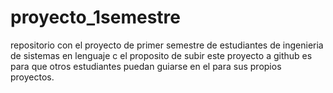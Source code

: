 # proyecto_1semestre
repositorio con el proyecto de primer semestre de estudiantes de ingenieria de sistemas en lenguaje c
el proposito de subir este proyecto a github es para que otros estudiantes puedan guiarse en el para sus propios proyectos.
